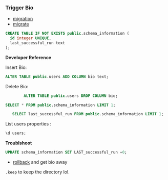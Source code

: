 ### Trigger Bio


- [migration](16824548085333924_add_bio_column.py)
- [migrate](../../../bin/db/migrate) 

```SQL
CREATE TABLE IF NOT EXISTS public.schema_information (
  id integer UNIQUE,
  last_successful_run text
);
```




**Developer Reference**

Insert Bio:
```SQL
ALTER TABLE public.users ADD COLUMN bio text;
```

Delete Bio:
```SQL
        ALTER TABLE public.users DROP COLUMN bio;
```


```SQL
SELECT * FROM public.schema_information LIMIT 1;
```

```SQL
   SELECT last_successful_run FROM public.schema_information LIMIT 1;
```


List users properties :
```SQL
\d users;
```


**Troublshoot**
```SQL
UPDATE schema_information SET LAST_successful_run =0;
```
- [rollback](../../../bin/db/migrate) and get bio away




`.keep` to keep the directory lol.